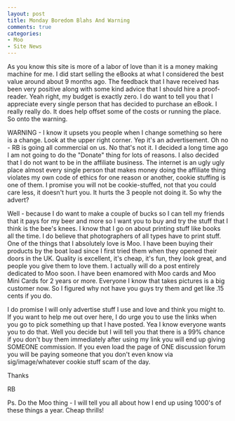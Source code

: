 ```yaml
---
layout: post
title: Monday Boredom Blahs And Warning
comments: true
categories:
- Moo
- Site News
---
```

As you know this site is more of a labor of love than it is a money making machine for me. I did start selling the eBooks at what I considered the best value around about 9 months ago. The feedback that I have received has been very positive along with some kind advice that I should hire a proof-reader. Yeah right, my budget is exactly zero. I do want to tell you that I appreciate every single person that has decided to purchase an eBook. I really really do. It does help offset some of the costs or running the place. So onto the warning.

WARNING - I know it upsets you people when I change something so here is a change. Look at the upper right corner. Yep it's an advertisement. Oh no - RB is going all commercial on us. No that's not it. I decided a long time ago I am not going to do the "Donate" thing for lots of reasons. I also decided that I do not want to be in the affiliate business. The internet is an ugly ugly place almost every single person that makes money doing the affiliate thing violates my own code of ethics for one reason or another, cookie stuffing is one of them. I promise you will not be cookie-stuffed, not that you could care less, it doesn't hurt you. It hurts the 3 people not doing it. So why the advert?

Well - because I do want to make a couple of bucks so I can tell my friends that it pays for my beer and more so I want you to buy and try the stuff that I think is the bee's knees. I know that I go on about printing stuff like books all the time. I do believe that photographers of all types have to print stuff. One of the things that I absolutely love is Moo. I have been buying their products by the boat load since I first tried them when they opened their doors in the UK. Quality is excellent, it's cheap, it's fun, they look great, and people you give them to love them. I actually will do a post entirely dedicated to Moo soon. I have been enamored with Moo cards and Moo Mini Cards for 2 years or more. Everyone I know that takes pictures is a big customer now. So I figured why not have you guys try them and get like .15 cents if you do.

I do promise I will only advertise stuff I use and love and think you might to. If you want to help me out over here, I do urge you to use the links when you go to pick something up that I have posted. Yea I know everyone wants you to do that. Well you decide but I will tell you that there is a 99% chance if you don't buy them immediately after using my link you will end up giving SOMEONE commission. If you even load the page of ONE discussion forum you will be paying someone that you don't even know via sig/image/whatever cookie stuff scam of the day.

Thanks

RB

Ps. Do the Moo thing - I will tell you all about how I end up using 1000's of these things a year. Cheap thrills!